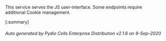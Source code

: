 






This service serves the JS user-interface. Some endpoints require additional Cookie management.

[:summary]

###### Auto generated by Pydio Cells Enterprise Distribution v2.1.6 on 9-Sep-2020
